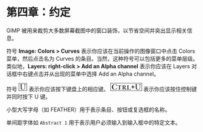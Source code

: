 # 第四章：约定

GIMP 被用来裁剪大多数屏幕截图中的窗口装饰，以节省空间并突出显示相关信息。

符号 **Image: Colors > Curves** 表示你应该在当前操作的图像窗口中点击 Colors 菜单，然后点击名为 Curves 的条目。当然，这种符号可以包括更多的菜单层级。类似地，**Layers: right-click > Add an Alpha channel** 表示你应该在 Layers 对话框中右键点击并从出现的菜单中选择 Add an Alpha channel。

符号 ![](img/httpatomoreillycomsourcenostarchimages1453794.png.jpg) 表示你应该按下键盘上的相应键。 ![](img/httpatomoreillycomsourcenostarchimages1453796.png.jpg) 表示你应该按住控制键并同时按下 U 键。

小型大写字母（如 FEATHER）用于表示条目、按钮或复选框的名称。

单间距字体如 `Abstract 1` 用于表示用户必须输入到输入框中的特定文本。
